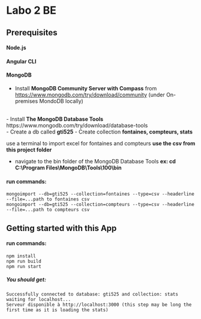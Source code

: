 # Labo 2 BE

## Prerequisites

#### Node.js
#### Angular CLI 
#### MongoDB 

- Install <b>MongoDB Community Server with Compass</b> from https://www.mongodb.com/try/download/community
(under On-premises  MondoDB locally)
<br>
- Install <b>The MongoDB Database Tools</b> https://www.mongodb.com/try/download/database-tools
<br>
- Create a db called <b>gti525</b>
- Create collection <b>fontaines, compteurs, stats</b>

use a terminal to import excel for fontaines and compteurs <b> use the csv from this project folder</b>

- navigate to the bin folder of the MongoDB Database Tools
  <b>ex: cd C:\Program Files\MongoDB\Tools\100\bin</b>
#### run commands:
    mongoimport --db=gti525 --collection=fontaines --type=csv --headerline --file=...path to fontaines csv
    mongoimport --db=gti525 --collection=compteurs --type=csv --headerline --file=...path to compteurs csv


## Getting started with this App

#### run commands:
    npm install
    npm run build
    npm run start
##### You should get:
    Successfully connected to database: gti525 and collection: stats
    waiting for localhost...
    Serveur disponible à http://localhost:3000 (this step may be long the first time as it is loading the stats)